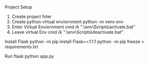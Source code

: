 Project Setup

1. Create project foler
2. Create python virtual enviornment
    python -m venv env
3. Enter Virtual Enviornment
    cmd /k ".\env\Scripts\activate.bat"
4. Leave virtual Env
    cmd /k ".\env\Scripts\deactivate.bat"

Install Flask
  python -m pip install Flask==1.1.1
  python -m pip freeze > requirements.txt

Run flask
  python app.py
